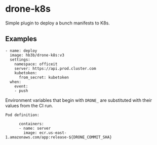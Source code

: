 # drone-k8s
Simple plugin to deploy a bunch manifests to K8s.

## Examples
```
- name: deploy
  image: hb3b/drone-k8s:v3
  settings:
    namespace: officeit
    server: https://api.prod.cluster.com
    kubetoken:
      from_secret: kubetoken
  when:
    event:
    - push
```

Environment variables that begin with `DRONE_` are substituted with their values from the CI run.

```
Pod definition:

      containers:
      - name: server
        image: ecr.us-east-1.amazonaws.com/app:release-${DRONE_COMMIT_SHA}

```
